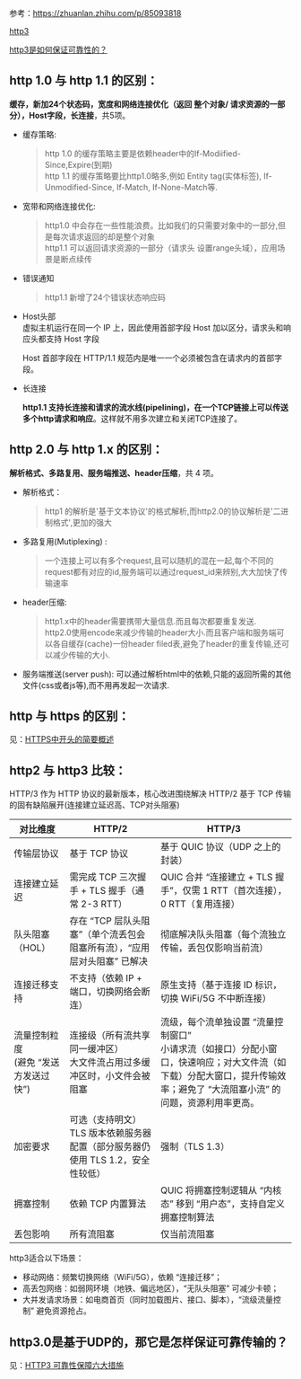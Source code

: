 参考：https://zhuanlan.zhihu.com/p/85093818

[http3](./3.1__http%203.0.md)   

[http3是如何保证可靠性的？](./3.1__http3可靠性保证.md)

## http 1.0 与 http 1.1 的区别：

**缓存，新加24个状态码，宽度和网络连接优化（返回 整个对象/ 请求资源的一部分），Host字段，长连接**，共5项。

* 缓存策略:
    > http 1.0 的缓存策略主要是依赖header中的If-Modiified-Since,Expire(到期)  
    > http 1.1 的缓存策略要比http1.0略多,例如 Entity tag(实体标签), If-Unmodified-Since, If-Match, If-None-Match等.

* 宽带和网络连接优化:
    > http1.0 中会存在一些性能浪费。比如我们的只需要对象中的一部分,但是每次请求返回的却是整个对象  
    > http1.1 可以返回请求资源的一部分（请求头 设置range头域），应用场景是断点续传

* 错误通知
    > http1.1 新增了24个错误状态响应码

* Host头部  
    虚拟主机运行在同一个 IP 上，因此使用首部字段 Host 加以区分，请求头和响应头都支持 Host 字段
    
    Host 首部字段在 HTTP/1.1 规范内是唯一一个必须被包含在请求内的首部字段。

* 长连接    

    **http1.1 支持长连接和请求的流水线(**pipelining)，在**一个TCP链接上可以传送多个http请求和响应**。这样就不用多次建立和关闭TCP连接了。

## http 2.0 与 http 1.x 的区别：

**解析格式、多路复用、服务端推送、header压缩**，共 4 项。

* 解析格式：
    > http1 的解析是'基于文本协议'的格式解析,而http2.0的协议解析是'二进制格式',更加的强大

* 多路复用(Mutiplexing) : 
    > 一个连接上可以有多个request,且可以随机的混在一起,每个不同的request都有对应的id,服务端可以通过request_id来辨别,大大加快了传输速率

* header压缩: 
    > http1.x中的header需要携带大量信息.而且每次都要重复发送.  
    > http2.0使用encode来减少传输的header大小.而且客户端和服务端可以各自缓存(cache)一份header filed表,避免了header的重复传输,还可以减少传输的大小.

* 服务端推送(server push): 可以通过解析html中的依赖,只能的返回所需的其他文件(css或者js等),而不用再发起一次请求.

## http 与 https 的区别：
见：[HTTPS中开头的简要概述](./2.2__HTTPS.md)

## http2 与 http3 比较：
HTTP/3 作为 HTTP 协议的最新版本，核心改进围绕解决 HTTP/2 基于 TCP 传输的固有缺陷展开(连接建立延迟高、TCP对头阻塞)

| 对比维度| 	HTTP/2	| HTTP/3| 
| ---- | ---- | ---- | 
| 传输层协议|	基于 TCP 协议|	基于 QUIC 协议（UDP 之上的封装）| 
| 连接建立延迟	|需完成 TCP 三次握手 + TLS 握手（通常 2-3 RTT）|	QUIC 合并 “连接建立 + TLS 握手”，仅需 1 RTT（首次连接），0 RTT（复用连接）| 
| 队头阻塞（HOL）|	存在 “TCP 层队头阻塞”（单个流丢包会阻塞所有流），“应用层对头阻塞” 已解决	|彻底解决队头阻塞（每个流独立传输，丢包仅影响当前流）| 
| 连接迁移支持	|不支持（依赖 IP + 端口，切换网络会断连）	|原生支持（基于连接 ID 标识，切换 WiFi/5G 不中断连接）| 
| 流量控制粒度<br/>(避免 “发送方发送过快”)| 	连接级（所有流共享同一缓冲区）<br/>大文件流占用过多缓冲区时，小文件会被阻塞| 	流级，每个流单独设置 “流量控制窗口”<br/>小请求流（如接口）分配小窗口，快速响应；对大文件流（如下载）分配大窗口，提升传输效率；避免了 “大流阻塞小流” 的问题，资源利用率更高。	| 
| 加密要求	| 可选（支持明文）<br/> TLS 版本依赖服务器配置（部分服务器仍使用 TLS 1.2，安全性较低）	| 强制（TLS 1.3）| 
| 拥塞控制	| 依赖 TCP 内置算法| QUIC 将拥塞控制逻辑从 “内核态” 移到 “用户态”，支持自定义拥塞控制算法	| 
| 丢包影响	| 所有流阻塞	| 仅当前流阻塞| 


http3适合以下场景：
* 移动网络：频繁切换网络（WiFi/5G），依赖 “连接迁移”；
* 高丢包网络：如弱网环境（地铁、偏远地区），“无队头阻塞” 可减少卡顿；
* 大并发请求场景：如电商首页（同时加载图片、接口、脚本），“流级流量控制” 避免资源抢占。


## http3.0是基于UDP的，那它是怎样保证可靠传输的？

见：[HTTP3 可靠性保障六大措施](./3.1__http3可靠性保证.md)